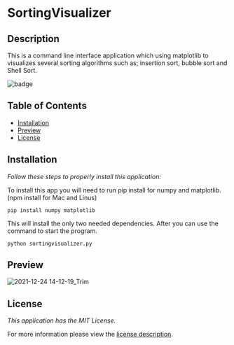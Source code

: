 # SortingVisualizer
 
## Description

This is a command line interface application which using matplotlib to visualizes several sorting algorithms such as; insertion sort, bubble sort and Shell Sort. 

![badge](https://img.shields.io/badge/license-MITLicense-brightorange)

## Table of Contents
  * [Installation](#installation)
  * [Preview](#preview)
  * [License](#license)
    
    
## Installation
    
  _Follow these steps to properly install this application:_

  To install this app you will need to run pip install for numpy and matplotlib. (npm install for Mac and Linus)
  ```
  pip install numpy matplotlib
  ```
  
  This will install the only two needed dependencies. After you can use the command to start the program.
  ```
  python sortingvisualizer.py
  ```
  
 ## Preview
 
 ![2021-12-24 14-12-19_Trim](https://user-images.githubusercontent.com/44593496/147369870-4e555686-e4b5-4854-be96-4a534c6a4840.gif)

 ## License
      
  _This application has the MIT License._
      
  For more information please view the [license description](https://choosealicense.com/licenses/mit/).
